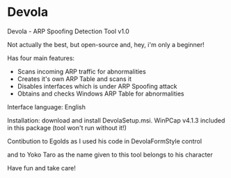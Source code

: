 # Devola
Devola - ARP Spoofing Detection Tool v1.0

Not actually the best, but open-source and, hey, i'm only a beginner!

Has four main features:

- Scans incoming ARP traffic for abnormalities
- Creates it's own ARP Table and scans it
- Disables interfaces which is under ARP Spoofing attack
- Obtains and checks Windows ARP Table for abnormalities

Interface language: English

Installation: download and install DevolaSetup.msi. WinPCap v4.1.3 included in this package (tool won't run without it!)

Contibution to Egolds as I used his code in DevolaFormStyle control

and to Yoko Taro as the name given to this tool belongs to his character

Have fun and take care!
